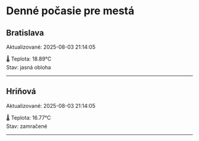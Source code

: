 ﻿# Denné počasie pre mestá

## Bratislava
Aktualizované: 2025-08-03 21:14:05

🌡️ Teplota: 18.89°C  
Stav: jasná obloha 

---

## Hriňová
Aktualizované: 2025-08-03 21:14:05

🌡️ Teplota: 16.77°C  
Stav: zamračené

---



